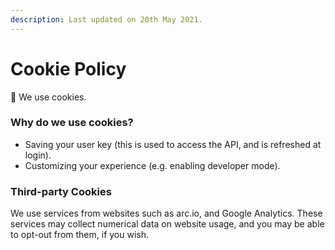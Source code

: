 ```yaml
---
description: Last updated on 20th May 2021.
---
```


# Cookie Policy

🍪 We use cookies.

### Why do we use cookies?

* Saving your user key \(this is used to access the API, and is refreshed at login\).
* Customizing your experience \(e.g. enabling developer mode\).

### Third-party Cookies

We use services from websites such as arc.io, and Google Analytics. These services may collect numerical data on website usage, and you may be able to opt-out from them, if you wish.

